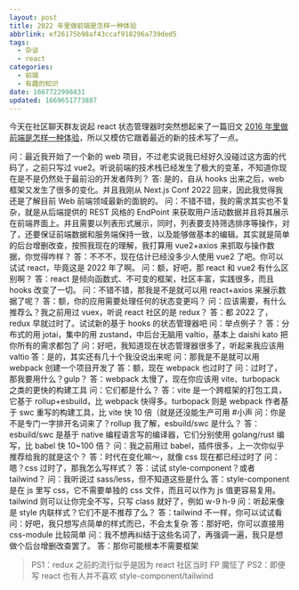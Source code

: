 ```yaml
---
layout: post
title: 2022 年里做前端是怎样一种体验
abbrlink: ef26175b98af43ccaf918296a739ded5
tags:
  - 杂谈
  - react
categories:
  - 前端
  - 有趣的知识
date: 1667722998431
updated: 1669651773887
---
```


今天在社区聊天群友说起 react 状态管理器时突然想起来了一篇旧文 [2016 年里做前端是怎样一种体验](:/content/:/333051b25bd047e8864d161a9a6982de)，所以又模仿它跟着最近的新的技术写了一点。

问：最近我开始了一个新的 web 项目，不过老实说我已经好久没碰过这方面的代码了，之前只写过 vue2。听说前端的技术栈已经发生了极大的变革，不知道你现在是不是仍然处于最前沿的开发者阵列？
答: 是的，自从 hooks 出来之后，web 框架又发生了很多的变化。并且我刚从 Next.js Conf 2022 回来，因此我觉得我还是了解目前 Web 前端领域最新的面貌的。
问：不错不错，我的需求其实也不复杂，就是从后端提供的 REST 风格的 EndPoint 来获取用户活动数据并且将其展示在前端界面上。并且需要以列表形式展示，同时，列表要支持筛选排序等操作，对了，还要保证前端数据和服务端保持一致，以及能够做基本的编辑。其实就是简单的后台增删改查，按照我现在的理解，我打算用 vue2+axios 来抓取与操作数据，你觉得咋样？
答：不不不，现在估计已经没多少人使用 vue2 了吧。你可以试试 react，毕竟这是 2022 年了啊。
问：额，好吧，那 react 和 vue2 有什么区别啊？
答：react 是倾向函数式、不可变的框架，社区丰富，实践很多，而且 hooks 改变了一切。
问：不错不错，那我是不是就可以用 react+axios 来展示数据了呢？
答：额，你的应用需要处理任何的状态变更吗？
问：应该需要，有什么推荐么？我之前用过 vuex，听说 react 社区的是 redux？
答：都 2022 了，redux 早就过时了。试试新的基于 hooks 的状态管理器吧
问：举点例子？
答：分布式的用 jotai，集中的用 zustand，中后台无脑用 valtio，基本上 daishi kato 把你所有的需求都包了
问：好吧，我知道现在状态管理器很多了，听起来我应该用 valtio
答：是的，其实还有几十个我没说出来呢
问：那我是不是就可以用 webpack 创建一个项目开发了
答：额，现在 webpack 也过时了
问：过时了，那我要用什么？gulp？
答：webpack 太慢了，现在你应该用 vite、turbopack 之类的更快的构建工具
问：它们都是什么？
答：vite 是一个跨框架的打包工具，它基于 rollup+esbuild，比 webpack 快得多。turbopack 则是 webpack 作者基于 swc 重写的构建工具，比 vite 快 10 倍（就是还没能生产可用 #小声
问：你是不是专门一字排开名词来了？rollup 我了解，esbuild/swc 是什么？
答：esbuild/swc 是基于 native 编程语言写的编译器，它们分别使用 golang/rust 编写，比 babel 快 10\~100 倍？
问：我之前用过 babel，插件很多，上一次你似乎推荐给我的就是这个？
答：时代在变化嘛～，就像 css 现在都已经过时了
问：嗯？css 过时了，那我怎么写样式？
答：试试 style-component？或者 tailwind？
问：我听说过 sass/less，但不知道这些是什么
答：style-component 是在 js 里写 css，它不需要单独的 css 文件，而且可以作为 js 值更容易复用。tailwind 则可以让你完全不写，只写 class 就好了，例如 w-9 h-9
问：听起来像是 style 内联样式？它们不是不推荐了么？
答：tailwind 不一样，你可以试试看
问：好吧，我只想写点简单的样式而已，不会太复杂
答：那好吧，你可以直接用 css-module 比较简单
问：我不想再纠结于这些名词了，再强调一遍，我只是想做个后台增删改查罢了。
答：那你可能根本不需要框架

> PS1：redux 之前的流行似乎是因为 react 社区当时 FP 魔怔了
> PS2：即便写 react 也有人并不喜欢 style-component/tailwind
